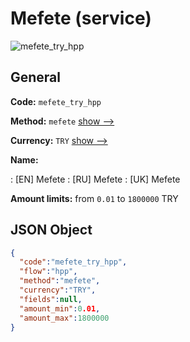 
# Mefete (service) 
![mefete_try_hpp](https://static.openfintech.io/payment_methods/mefete_try_hpp/logo.svg?w=400&c=v0.59.26#w200)  

## General 
 
**Code:** `mefete_try_hpp` 
 
**Method:** `mefete` 
 [show -->](/payment-methods/mefete/) 
 
**Currency:** `TRY` [show -->](/currencies/TRY/) 
 
**Name:** 
 
:	[EN] Mefete 
:	[RU] Mefete 
:	[UK] Mefete 
 
**Amount limits:** from `0.01` to `1800000` TRY 

## JSON Object 

```json
{
  "code":"mefete_try_hpp",
  "flow":"hpp",
  "method":"mefete",
  "currency":"TRY",
  "fields":null,
  "amount_min":0.01,
  "amount_max":1800000
}
```  
